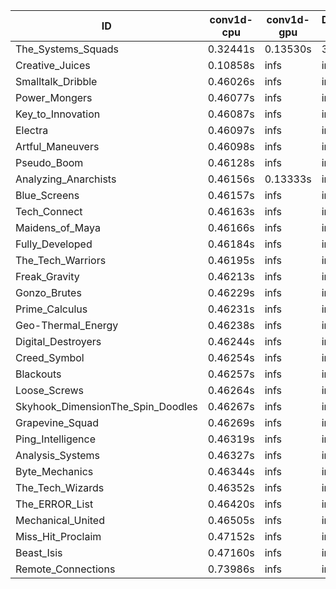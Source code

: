 |ID|conv1d-cpu|conv1d-gpu|DWSPConv2D-gpu|gemm-gpu|avg|
|-|-|-|-|-|-|
|The_Systems_Squads|0.32441s|0.13530s|3.09126s|4.41207s|1.99076s|
|Creative_Juices|0.10858s|infs|infs|4.45879s|infs|
|Smalltalk_Dribble|0.46026s|infs|infs|4.41207s|infs|
|Power_Mongers|0.46077s|infs|infs|4.45568s|infs|
|Key_to_Innovation|0.46087s|infs|infs|4.44992s|infs|
|Electra|0.46097s|infs|infs|4.43251s|infs|
|Artful_Maneuvers|0.46098s|infs|infs|4.45043s|infs|
|Pseudo_Boom|0.46128s|infs|infs|4.44466s|infs|
|Analyzing_Anarchists|0.46156s|0.13333s|infs|4.43975s|infs|
|Blue_Screens|0.46157s|infs|infs|4.42910s|infs|
|Tech_Connect|0.46163s|infs|infs|4.45295s|infs|
|Maidens_of_Maya|0.46166s|infs|infs|4.46314s|infs|
|Fully_Developed|0.46184s|infs|infs|4.46387s|infs|
|The_Tech_Warriors|0.46195s|infs|infs|4.46048s|infs|
|Freak_Gravity|0.46213s|infs|infs|4.44500s|infs|
|Gonzo_Brutes|0.46229s|infs|infs|4.44059s|infs|
|Prime_Calculus|0.46231s|infs|infs|4.45351s|infs|
|Geo-Thermal_Energy|0.46238s|infs|infs|4.44730s|infs|
|Digital_Destroyers|0.46244s|infs|infs|4.42665s|infs|
|Creed_Symbol|0.46254s|infs|infs|4.41349s|infs|
|Blackouts|0.46257s|infs|infs|4.43495s|infs|
|Loose_Screws|0.46264s|infs|infs|4.43570s|infs|
|Skyhook_DimensionThe_Spin_Doodles|0.46267s|infs|infs|4.46170s|infs|
|Grapevine_Squad|0.46269s|infs|infs|4.42638s|infs|
|Ping_Intelligence|0.46319s|infs|infs|4.47607s|infs|
|Analysis_Systems|0.46327s|infs|infs|4.46713s|infs|
|Byte_Mechanics|0.46344s|infs|infs|4.44269s|infs|
|The_Tech_Wizards|0.46352s|infs|infs|4.46936s|infs|
|The_ERROR_List|0.46420s|infs|infs|4.43952s|infs|
|Mechanical_United|0.46505s|infs|infs|4.44477s|infs|
|Miss_Hit_Proclaim|0.47152s|infs|infs|4.45763s|infs|
|Beast_Isis|0.47160s|infs|infs|4.45676s|infs|
|Remote_Connections|0.73986s|infs|infs|4.46101s|infs|
